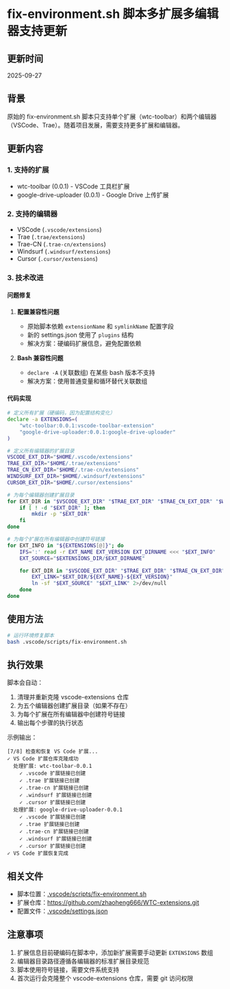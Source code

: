 # fix-environment.sh 脚本多扩展多编辑器支持更新

## 更新时间
2025-09-27

## 背景
原始的 fix-environment.sh 脚本只支持单个扩展（wtc-toolbar）和两个编辑器（VSCode、Trae）。随着项目发展，需要支持更多扩展和编辑器。

## 更新内容

### 1. 支持的扩展
- wtc-toolbar (0.0.1) - VSCode 工具栏扩展
- google-drive-uploader (0.0.1) - Google Drive 上传扩展

### 2. 支持的编辑器
- VSCode (`.vscode/extensions`)
- Trae (`.trae/extensions`)
- Trae-CN (`.trae-cn/extensions`)
- Windsurf (`.windsurf/extensions`)
- Cursor (`.cursor/extensions`)

### 3. 技术改进

#### 问题修复
1. **配置兼容性问题**
   - 原始脚本依赖 `extensionName` 和 `symlinkName` 配置字段
   - 新的 settings.json 使用了 `plugins` 结构
   - 解决方案：硬编码扩展信息，避免配置依赖

2. **Bash 兼容性问题**
   - `declare -A` (关联数组) 在某些 bash 版本不支持
   - 解决方案：使用普通变量和循环替代关联数组

#### 代码实现
```bash
# 定义所有扩展（硬编码，因为配置结构变化）
declare -a EXTENSIONS=(
    "wtc-toolbar:0.0.1:vscode-toolbar-extension"
    "google-drive-uploader:0.0.1:google-drive-uploader"
)

# 定义所有编辑器的扩展目录
VSCODE_EXT_DIR="$HOME/.vscode/extensions"
TRAE_EXT_DIR="$HOME/.trae/extensions"
TRAE_CN_EXT_DIR="$HOME/.trae-cn/extensions"
WINDSURF_EXT_DIR="$HOME/.windsurf/extensions"
CURSOR_EXT_DIR="$HOME/.cursor/extensions"

# 为每个编辑器创建扩展目录
for EXT_DIR in "$VSCODE_EXT_DIR" "$TRAE_EXT_DIR" "$TRAE_CN_EXT_DIR" "$WINDSURF_EXT_DIR" "$CURSOR_EXT_DIR"; do
    if [ ! -d "$EXT_DIR" ]; then
        mkdir -p "$EXT_DIR"
    fi
done

# 为每个扩展在所有编辑器中创建符号链接
for EXT_INFO in "${EXTENSIONS[@]}"; do
    IFS=':' read -r EXT_NAME EXT_VERSION EXT_DIRNAME <<< "$EXT_INFO"
    EXT_SOURCE="$EXTENSIONS_DIR/$EXT_DIRNAME"

    for EXT_DIR in "$VSCODE_EXT_DIR" "$TRAE_EXT_DIR" "$TRAE_CN_EXT_DIR" "$WINDSURF_EXT_DIR" "$CURSOR_EXT_DIR"; do
        EXT_LINK="$EXT_DIR/${EXT_NAME}-${EXT_VERSION}"
        ln -sf "$EXT_SOURCE" "$EXT_LINK" 2>/dev/null
    done
done
```

## 使用方法
```bash
# 运行环境修复脚本
bash .vscode/scripts/fix-environment.sh
```

## 执行效果
脚本会自动：
1. 清理并重新克隆 vscode-extensions 仓库
2. 为五个编辑器创建扩展目录（如果不存在）
3. 为每个扩展在所有编辑器中创建符号链接
4. 输出每个步骤的执行状态

示例输出：
```
[7/8] 检查和恢复 VS Code 扩展...
✓ VS Code 扩展仓库克隆成功
  处理扩展: wtc-toolbar-0.0.1
    ✓ .vscode 扩展链接已创建
    ✓ .trae 扩展链接已创建
    ✓ .trae-cn 扩展链接已创建
    ✓ .windsurf 扩展链接已创建
    ✓ .cursor 扩展链接已创建
  处理扩展: google-drive-uploader-0.0.1
    ✓ .vscode 扩展链接已创建
    ✓ .trae 扩展链接已创建
    ✓ .trae-cn 扩展链接已创建
    ✓ .windsurf 扩展链接已创建
    ✓ .cursor 扩展链接已创建
✓ VS Code 扩展恢复完成
```

## 相关文件
- 脚本位置：[.vscode/scripts/fix-environment.sh](https://github.com/LuckyZen/WorldTourCasino/blob/classic_vegas_cvs_v855/.vscode/scripts/fix-environment.sh)
- 扩展仓库：https://github.com/zhaoheng666/WTC-extensions.git
- 配置文件：[.vscode/settings.json](https://github.com/LuckyZen/WorldTourCasino/blob/classic_vegas_cvs_v855/.vscode/settings.json)

## 注意事项
1. 扩展信息目前硬编码在脚本中，添加新扩展需要手动更新 `EXTENSIONS` 数组
2. 编辑器目录路径遵循各编辑器的标准扩展目录规范
3. 脚本使用符号链接，需要文件系统支持
4. 首次运行会克隆整个 vscode-extensions 仓库，需要 git 访问权限